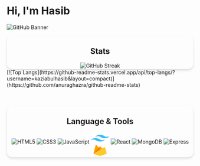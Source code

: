  # Hi, I'm Hasib

![GitHub Banner](https://i.ibb.co/0Y3DfXp/Linkdn-banner.png)

<div align="center" style="width: 100%; max-width: 100%; border: 1px solid transparent; border-radius: 15px; box-shadow: 0 4px 6px rgba(0, 0, 0, 0.1), 0 1px 3px rgba(0, 0, 0, 0.08); backdrop-filter: blur(10px);">
  <h2 style="text-align:center"> Stats </h2>
  <img src="https://github-readme-streak-stats.herokuapp.com/?user=kaziabulhasib" alt="GitHub Streak" style="width: 100%; max-width: 100%; height: 200px;" />
  
</div>
<div>
 [![Top Langs](https://github-readme-stats.vercel.app/api/top-langs/?username=kaziabulhasib&layout=compact)](https://github.com/anuraghazra/github-readme-stats)
</div>



<div align="center" style="width: 100%; max-width: 100%; border: 1px solid transparent; border-radius: 15px; box-shadow: 0 4px 6px rgba(0, 0, 0, 0.1), 0 1px 3px rgba(0, 0, 0, 0.08); backdrop-filter: blur(10px); margin-top: 48px;">
  <h2 style="text-align:center"> Language & Tools </h2>
  <img src="https://cdn.jsdelivr.net/gh/devicons/devicon/icons/html5/html5-original.svg" alt="HTML5" width="50" height="30"/>
  <img src="https://cdn.jsdelivr.net/gh/devicons/devicon/icons/css3/css3-original.svg" alt="CSS3" width="50" height="30"/>
  <img src="https://cdn.jsdelivr.net/gh/devicons/devicon/icons/javascript/javascript-original.svg" alt="JavaScript" width="50" height="30"/>
  <img src="https://github.com/devicons/devicon/blob/v2.16.0/icons/tailwindcss/tailwindcss-original.svg" alt="Tailwind CSS" width="50" height="30"/>
  <img src="https://cdn.jsdelivr.net/gh/devicons/devicon/icons/react/react-original.svg" alt="React" width="50" height="30"/>
  <img src="https://cdn.jsdelivr.net/gh/devicons/devicon/icons/mongodb/mongodb-original.svg" alt="MongoDB" width="50" height="30"/>
  <img src="https://cdn.jsdelivr.net/gh/devicons/devicon/icons/express/express-original.svg" alt="Express" width="50" height="30"/>
  <img src="https://github.com/devicons/devicon/blob/v2.16.0/icons/firebase/firebase-original.svg" alt="Firebase" width="50" height="30"/>
</div>
